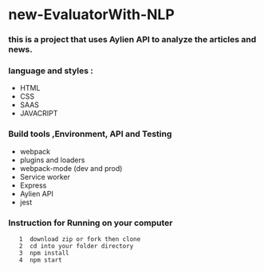 # new-EvaluatorWith-NLP
### this is a project that uses Aylien API to analyze the articles and news. 

### language and styles  :
  * HTML
  * CSS
  * SAAS
  * JAVACRIPT

### Build tools ,Environment, API and Testing

* webpack
* plugins and loaders
* webpack-mode (dev and prod)
* Service worker
* Express
* Aylien API
* jest

 ### Instruction for Running on your computer
```
   1  download zip or fork then clone
   2  cd into your folder directory
   3  npm install 
   4  npm start

```





 
